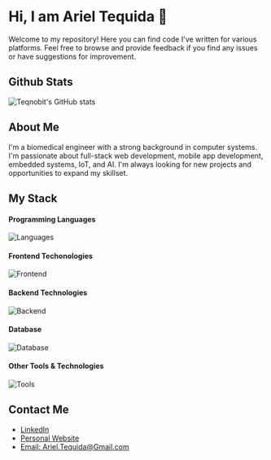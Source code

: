 # Hi, I am Ariel Tequida 👋

<!-- Formal -->
Welcome to my repository! Here you can find code I've written for various platforms. Feel free to browse and provide feedback if you find any issues or have suggestions for improvement.

<!-- Informal -->
<!-- Welcome to my repository! I use this space to share my code for multiple platforms and other people. Feel free to take a look at anything you want and provide feedback if you find any issues or have suggestions for improvement. -->

<!-- Mi version -->
<!-- Welcome to my repository! I use this place to share my codes to multiple platforms and other people. You can take a look whatever you want and feedback if you find any issue or improve. -->

## Github Stats
![Teqnobit's GitHub stats](https://github-readme-stats.vercel.app/api?username=teqnobit&hide=contribs&theme=gotham)

## About Me
I'm a biomedical engineer with a strong background in computer systems. I'm passionate about full-stack web development, mobile app development, embedded systems, IoT, and AI. I'm always looking for new projects and opportunities to expand my skillset.

## My Stack
#### Programming Languages
![Languages](https://skillicons.dev/icons?i=python,java,js,arduino,matlab,kotlin)

#### Frontend Techonologies
![Frontend](https://skillicons.dev/icons?i=react,html,css)

#### Backend Technologies
![Backend](https://skillicons.dev/icons?i=aws,fastapi,django,docker)

#### Database 
![Database](https://skillicons.dev/icons?i=mysql,postgresql,mongodb)

#### Other Tools & Technologies
![Tools](https://skillicons.dev/icons?i=git,github,bash,ubuntu,vscode,postman,androidstudio,tensorflow,qt,anaconda,markdown,regex&perline=6)

## Contact Me
- [LinkedIn](https://www.linkedin.com/in/arieltequida)
- [Personal Website](http://teqnobit.xyz)
- [Email: Ariel.Tequida@Gmail.com](mailto:ariel.tequida@gmail.com)

<!--
**teqnobit/teqnobit** is a ✨ _special_ ✨ repository because its `README.md` (this file) appears on your GitHub profile.

Here are some ideas to get you started:

- 🔭 I’m currently working on ...
- 🌱 I’m currently learning ...
- 👯 I’m looking to collaborate on ...
- 🤔 I’m looking for help with ...
- 💬 Ask me about ...
- 📫 How to reach me: ...
- 😄 Pronouns: ...
- ⚡ Fun fact: ...
-->
